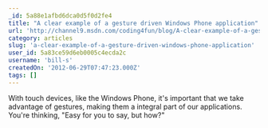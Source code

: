 ```yaml
---
_id: 5a88e1afbd6dca0d5f0d2fe4
title: "A clear example of a gesture driven Windows Phone application"
url: 'http://channel9.msdn.com/coding4fun/blog/A-clear-example-of-a-gesture-driven-Windows-Phone-application'
category: articles
slug: 'a-clear-example-of-a-gesture-driven-windows-phone-application'
user_id: 5a83ce59d6eb0005c4ecda2c
username: 'bill-s'
createdOn: '2012-06-29T07:47:23.000Z'
tags: []
---
```


With touch devices, like the Windows Phone, it's important that we take advantage of gestures, making them a integral part of our applications. You're thinking, "Easy for you to say, but how?"
